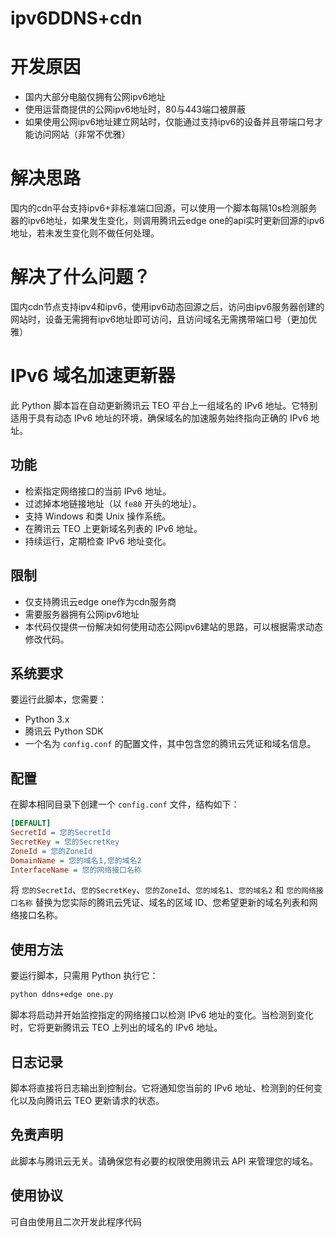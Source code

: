 # ipv6DDNS+cdn
# 开发原因
- 国内大部分电脑仅拥有公网ipv6地址
- 使用运营商提供的公网ipv6地址时，80与443端口被屏蔽
- 如果使用公网ipv6地址建立网站时，仅能通过支持ipv6的设备并且带端口号才能访问网站（非常不优雅）
# 解决思路
国内的cdn平台支持ipv6+非标准端口回源，可以使用一个脚本每隔10s检测服务器的ipv6地址，如果发生变化，则调用腾讯云edge one的api实时更新回源的ipv6地址，若未发生变化则不做任何处理。
# 解决了什么问题？
国内cdn节点支持ipv4和ipv6，使用ipv6动态回源之后，访问由ipv6服务器创建的网站时，设备无需拥有ipv6地址即可访问，且访问域名无需携带端口号（更加优雅）
# IPv6 域名加速更新器

此 Python 脚本旨在自动更新腾讯云 TEO 平台上一组域名的 IPv6 地址。它特别适用于具有动态 IPv6 地址的环境，确保域名的加速服务始终指向正确的 IPv6 地址。

## 功能

- 检索指定网络接口的当前 IPv6 地址。
- 过滤掉本地链接地址（以 `fe80` 开头的地址）。
- 支持 Windows 和类 Unix 操作系统。
- 在腾讯云 TEO 上更新域名列表的 IPv6 地址。
- 持续运行，定期检查 IPv6 地址变化。

## 限制
- 仅支持腾讯云edge one作为cdn服务商
- 需要服务器拥有公网ipv6地址
- 本代码仅提供一份解决如何使用动态公网ipv6建站的思路，可以根据需求动态修改代码。

## 系统要求

要运行此脚本，您需要：

- Python 3.x
- 腾讯云 Python SDK
- 一个名为 `config.conf` 的配置文件，其中包含您的腾讯云凭证和域名信息。

## 配置

在脚本相同目录下创建一个 `config.conf` 文件，结构如下：

```ini
[DEFAULT]
SecretId = 您的SecretId
SecretKey = 您的SecretKey
ZoneId = 您的ZoneId
DomainName = 您的域名1,您的域名2
InterfaceName = 您的网络接口名称
```

将 `您的SecretId`、`您的SecretKey`、`您的ZoneId`、`您的域名1`、`您的域名2` 和 `您的网络接口名称` 替换为您实际的腾讯云凭证、域名的区域 ID、您希望更新的域名列表和网络接口名称。

## 使用方法

要运行脚本，只需用 Python 执行它：

```bash
python ddns+edge one.py
```

脚本将启动并开始监控指定的网络接口以检测 IPv6 地址的变化。当检测到变化时，它将更新腾讯云 TEO 上列出的域名的 IPv6 地址。

## 日志记录

脚本将直接将日志输出到控制台。它将通知您当前的 IPv6 地址、检测到的任何变化以及向腾讯云 TEO 更新请求的状态。


## 免责声明

此脚本与腾讯云无关。请确保您有必要的权限使用腾讯云 API 来管理您的域名。

## 使用协议

可自由使用且二次开发此程序代码


